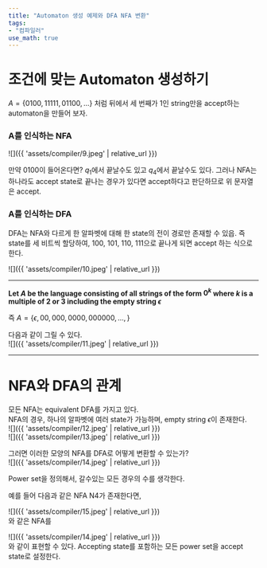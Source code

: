 ```yaml
---
title: "Automaton 생성 예제와 DFA NFA 변환"
tags:
- "컴파일러"
use_math: true
---
```


# 조건에 맞는 Automaton 생성하기
$A = \{0100,11111,01100,\dots\}$ 처럼 뒤에서 세 번째가 1인 string만을 accept하는 automaton을 만들어 보자.

### A를 인식하는 NFA

![]({{ 'assets/compiler/9.jpeg' | relative_url }})

만약 0100이 들어온다면?
$q_1$에서 끝날수도 있고 $q_4$에서 끝날수도 있다. 그러나 NFA는 하나라도 accept state로 끝나는 경우가 있다면 accept하다고 판단하므로 위 문자열은 accept.

### A를 인식하는 DFA

DFA는 NFA와 다르게 한 알파벳에 대해 한 state의 전이 경로만 존재할 수 있읍. 즉 state를 세 비트씩 할당하여, 100, 101, 110, 111으로 끝나게 되면 accept 하는 식으로 한다.<br>

![]({{ 'assets/compiler/10.jpeg' | relative_url }})

---

**Let $A$ be the language consisting of all strings of the form $0^k$ where $k$ is a multiple of 2 or 3 including the empty string $\epsilon$**

즉 $A=\{\epsilon,00,000,0000,000000,\dots,\}$

다음과 같이 그릴 수 있다.<br>
![]({{ 'assets/compiler/11.jpeg' | relative_url }})

---

# NFA와 DFA의 관계
모든 NFA는 equivalent DFA를 가지고 있다.<br>
NFA의 경우, 하나의 알파벳에 여러 state가 가능하며, empty string $\epsilon$이 존재한다.<br>
![]({{ 'assets/compiler/12.jpeg' | relative_url }})<br>
![]({{ 'assets/compiler/13.jpeg' | relative_url }})

그러면 이러한 모양의 NFA를 DFA로 어떻게 변환할 수 있는가?<br>
![]({{ 'assets/compiler/14.jpeg' | relative_url }})

Power set을 정의해서, 갈수있는 모든 경우의 수를 생각한다.

예를 들어 다음과 같은 NFA N4가 존재한다면,

![]({{ 'assets/compiler/15.jpeg' | relative_url }})<br>
와 같은 NFA를

![]({{ 'assets/compiler/14.jpeg' | relative_url }})<br>
와 같이 표현할 수 있다. Accepting state를 포함하는 모든 power set을 accept state로 설정한다.
